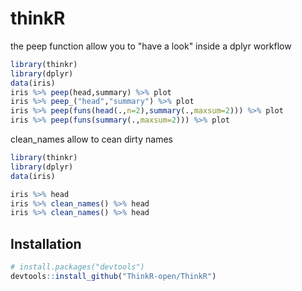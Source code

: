 # thinkR

the peep function allow you to "have a look" inside a dplyr workflow 

```R
library(thinkr)
library(dplyr)
data(iris)
iris %>% peep(head,summary) %>% plot
iris %>% peep_("head","summary") %>% plot
iris %>% peep(funs(head(.,n=2),summary(.,maxsum=2))) %>% plot
iris %>% peep(funs(summary(.,maxsum=2))) %>% plot
```


clean_names allow to cean dirty names

```R
library(thinkr)
library(dplyr)
data(iris)

iris %>% head
iris %>% clean_names() %>% head
iris %>% clean_names() %>% head
```


## Installation



```R
# install.packages("devtools")
devtools::install_github("ThinkR-open/ThinkR")
```
